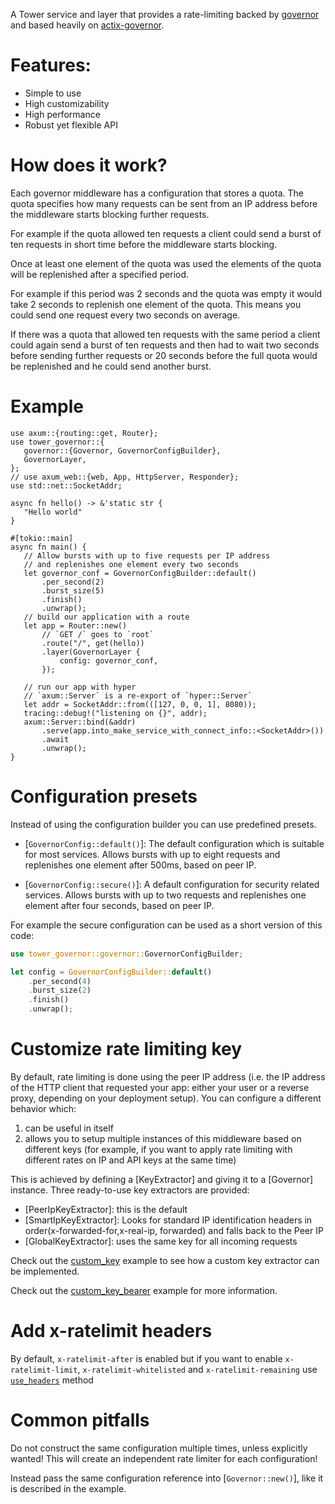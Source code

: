  A Tower service and layer that provides a rate-limiting backed by [governor](https://github.com/antifuchs/governor) and based heavily on [actix-governor](https://github.com/AaronErhardt/actix-governor).

 # Features:

 + Simple to use
 + High customizability
 + High performance
 + Robust yet flexible API


 # How does it work?

 Each governor middleware has a configuration that stores a quota.
 The quota specifies how many requests can be sent from an IP address
 before the middleware starts blocking further requests.

 For example if the quota allowed ten requests a client could send a burst of
 ten requests in short time before the middleware starts blocking.

 Once at least one element of the quota was used the elements of the quota
 will be replenished after a specified period.

 For example if this period was 2 seconds and the quota was empty
 it would take 2 seconds to replenish one element of the quota.
 This means you could send one request every two seconds on average.

 If there was a quota that allowed ten requests with the same period
 a client could again send a burst of ten requests and then had to wait
 two seconds before sending further requests or 20 seconds before the full
 quota would be replenished and he could send another burst.

 # Example
 ```rust,no_run
 use axum::{routing::get, Router};
use tower_governor::{
    governor::{Governor, GovernorConfigBuilder},
    GovernorLayer,
};
// use axum_web::{web, App, HttpServer, Responder};
use std::net::SocketAddr;

async fn hello() -> &'static str {
    "Hello world"
}

#[tokio::main]
async fn main() {
    // Allow bursts with up to five requests per IP address
    // and replenishes one element every two seconds
    let governor_conf = GovernorConfigBuilder::default()
        .per_second(2)
        .burst_size(5)
        .finish()
        .unwrap();
    // build our application with a route
    let app = Router::new()
        // `GET /` goes to `root`
        .route("/", get(hello))
        .layer(GovernorLayer {
            config: governor_conf,
        });

    // run our app with hyper
    // `axum::Server` is a re-export of `hyper::Server`
    let addr = SocketAddr::from(([127, 0, 0, 1], 8080));
    tracing::debug!("listening on {}", addr);
    axum::Server::bind(&addr)
        .serve(app.into_make_service_with_connect_info::<SocketAddr>())
        .await
        .unwrap();
}
 ```

 # Configuration presets

 Instead of using the configuration builder you can use predefined presets.

 + [`GovernorConfig::default()`]: The default configuration which is suitable for most services.
 Allows bursts with up to eight requests and replenishes one element after 500ms, based on peer IP.

 + [`GovernorConfig::secure()`]: A default configuration for security related services.
 Allows bursts with up to two requests and replenishes one element after four seconds, based on peer IP.

 For example the secure configuration can be used as a short version of this code:

 ```rust
 use tower_governor::governor::GovernorConfigBuilder;

 let config = GovernorConfigBuilder::default()
     .per_second(4)
     .burst_size(2)
     .finish()
     .unwrap();
 ```

 # Customize rate limiting key

 By default, rate limiting is done using the peer IP address (i.e. the IP address of the HTTP client that requested your app: either your user or a reverse proxy, depending on your deployment setup).
 You can configure a different behavior which:
 1. can be useful in itself
 2. allows you to setup multiple instances of this middleware based on different keys (for example, if you want to apply rate limiting with different rates on IP and API keys at the same time)

 This is achieved by defining a [KeyExtractor] and giving it to a [Governor] instance.
 Three ready-to-use key extractors are provided:
 - [PeerIpKeyExtractor]: this is the default
 - [SmartIpKeyExtractor]: Looks for standard IP identification headers in order(x-forwarded-for,x-real-ip, forwarded) and falls back to the Peer IP
 - [GlobalKeyExtractor]: uses the same key for all incoming requests

 Check out the [custom_key](https://github.com/AaronErhardt/axum-governor/blob/main/examples/custom_key.rs) example to see how a custom key extractor can be implemented.


 Check out the [custom_key_bearer] example for more information.

 [`HttpResponseBuilder`]: axum_web::HttpResponseBuilder
 [`HttpResponse`]: axum_web::HttpResponse
 [custom_key_bearer]: https://github.com/AaronErhardt/axum-governor/blob/main/examples/custom_key_bearer.rs

 # Add x-ratelimit headers

 By default, `x-ratelimit-after` is enabled but if you want to enable `x-ratelimit-limit`, `x-ratelimit-whitelisted` and `x-ratelimit-remaining` use [`use_headers`] method

 [`use_headers`]: crate::governor::GovernorConfigBuilder::use_headers()

 # Common pitfalls

 Do not construct the same configuration multiple times, unless explicitly wanted!
 This will create an independent rate limiter for each configuration!

 Instead pass the same configuration reference into [`Governor::new()`],
 like it is described in the example.
